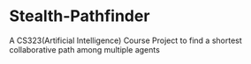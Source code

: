 # Stealth-Pathfinder
A CS323(Artificial Intelligence) Course Project to find a shortest collaborative path among multiple agents
